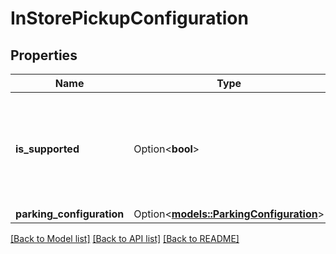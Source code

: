 # InStorePickupConfiguration

## Properties

Name | Type | Description | Notes
------------ | ------------- | ------------- | -------------
**is_supported** | Option<**bool**> | When true, in-store pickup is supported by the supply source (default: `isSupported` value in `PickupChannel`). | [optional]
**parking_configuration** | Option<[**models::ParkingConfiguration**](ParkingConfiguration.md)> |  | [optional]

[[Back to Model list]](../README.md#documentation-for-models) [[Back to API list]](../README.md#documentation-for-api-endpoints) [[Back to README]](../README.md)


